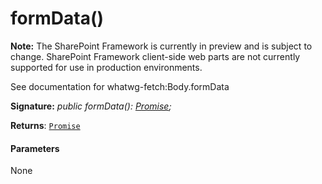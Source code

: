# formData()
**Note:** The SharePoint Framework is currently in preview and is subject to change. SharePoint Framework client-side web parts are not currently supported for use in production environments.



See documentation for whatwg-fetch:Body.formData

**Signature:** _public formData(): [Promise](../../web-apis/class/promise.md)<FormData>;_

**Returns**: [`Promise`](../../web-apis/class/promise.md)<FormData>





#### Parameters
None


